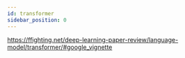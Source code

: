 ```yaml
---
id: transformer
sidebar_position: 0
---
```


https://ffighting.net/deep-learning-paper-review/language-model/transformer/#google_vignette